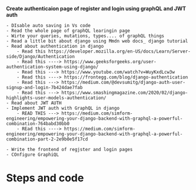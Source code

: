 **Create authenticaion page of register and login using graphQL and JWT auth**

    - DIsable auto saving in Vs code
    - Read the whole page of graphQL learingin page
    - Wirte your queries, mutations, types.... of graphQL things
    - Read a little bit about django using Mmdn web docs_ django tutorial
    - Read about authentication in django
        - Read this https://developer.mozilla.org/en-US/docs/Learn/Server-side/Django/Authentication
        - Read this ----> https://www.geeksforgeeks.org/user-authentication-system-using-django/
        - Read this ---> https://www.youtube.com/watch?v=WuyKxdLcw3w
        - Read this ----> https://frontegg.com/blog/django-authentication
        - Read this ---> https://medium.com/@devsumitg/django-auth-user-signup-and-login-7b424dae7fab
        - Read this ---> https://www.smashingmagazine.com/2020/02/django-highlights-user-models-authentication/
    - Read about JWT AUTH
    - Implement JWT auth with GraphQL in django
        - READ THIS ---> https://medium.com/simform-engineering/empowering-your-django-backend-with-graphql-a-powerful-combination-764babd30bb0
        - REad this ----> https://medium.com/simform-engineering/empowering-your-django-backend-with-graphql-a-powerful-combination-part-2-2e9b0e5f17cd

    - Write the frontend of regjster and login pages
    - COnfigure GraphiQL

# Steps and code
